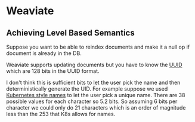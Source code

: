 # Weaviate

## Achieving Level Based Semantics

Suppose you want to be able to reindex documents and make it a null op if document is already in the
DB.

Weaviate supports updating documents but you have to know the [UUID](https://weaviate.io/developers/weaviate/concepts/data) which are 128 bits in the UUID format.

I don't think this is sufficient bits to let the user pick the name and then deterministically generate the UID.
For example suppose we used [Kubernetes style names](
https://kubernetes.io/docs/concepts/overview/working-with-objects/names/#dns-subdomain-names) 
to let the user pick a unique name. There are 38 possible values for each character so 5.2
bits. So assuming 6 bits per character we could only do 21 characters which is an order
of magnitude less than the 253 that K8s allows for names.
